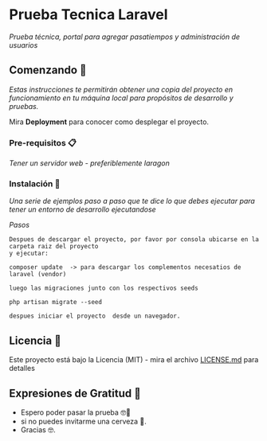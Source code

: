 # Prueba Tecnica Laravel

_Prueba técnica, portal para agregar pasatiempos y administración de usuarios_

## Comenzando 🚀

_Estas instrucciones te permitirán obtener una copia del proyecto en funcionamiento en tu máquina local para propósitos de desarrollo y pruebas._

Mira **Deployment** para conocer como desplegar el proyecto.


### Pre-requisitos 📋

_Tener un servidor web - preferiblemente laragon_



### Instalación 🔧

_Una serie de ejemplos paso a paso que te dice lo que debes ejecutar para tener un entorno de desarrollo ejecutandose_

_Pasos_

```
Despues de descargar el proyecto, por favor por consola ubicarse en la carpeta raiz del proyecto
y ejecutar:

composer update  -> para descargar los complementos necesatios de laravel (vendor)

luego las migraciones junto con los respectivos seeds

php artisan migrate --seed

despues iniciar el proyecto  desde un navegador.
```

## Licencia 📄

Este proyecto está bajo la Licencia (MIT) - mira el archivo [LICENSE.md](LICENSE.md) para detalles

## Expresiones de Gratitud 🎁

* Espero poder pasar la prueba  🤓📢
* si no puedes invitarme una  cerveza 🍺.
* Gracias 🤓.
